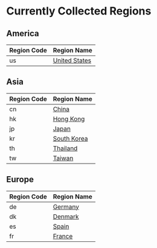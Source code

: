 # Currently Collected Regions

## America

| Region Code | Region Name |
| --- | --- |
| us | [United States](us/index.md) | 

## Asia

| Region Code | Region Name |
| --- | --- |
| cn | [China](cn/index.md) | 
| hk | [Hong Kong](hk/index.md) | 
| jp | [Japan](jp/index.md) | 
| kr | [South Korea](kr/index.md) | 
| th | [Thailand](th/index.md) | 
| tw | [Taiwan](tw/index.md) | 

## Europe

| Region Code | Region Name |
| --- | --- |
| de | [Germany](de/index.md) | 
| dk | [Denmark](dk/index.md) | 
| es | [Spain](es/index.md) | 
| fr | [France](fr/index.md) | 
